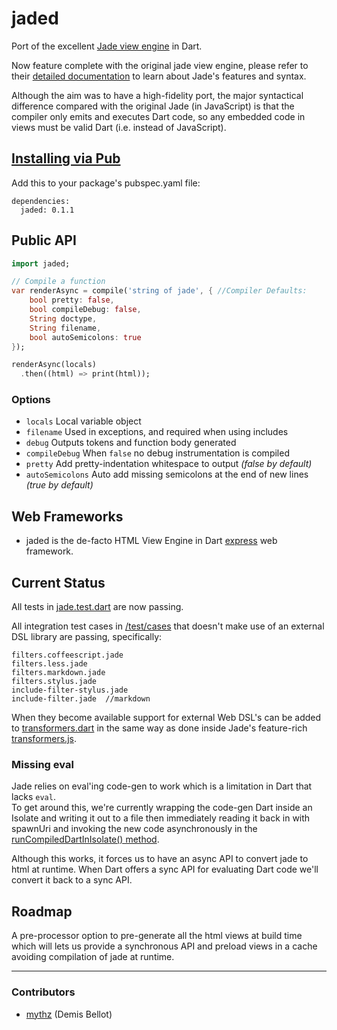 jaded
=====

Port of the excellent [Jade view engine](https://github.com/visionmedia/jade/) in Dart.

Now feature complete with the original jade view engine, please refer to their 
[detailed documentation](https://github.com/visionmedia/jade#readme-contents) 
to learn about Jade's features and syntax. 

Although the aim was to have a high-fidelity port, the major syntactical difference compared with 
the original Jade (in JavaScript) is that the compiler only emits and executes Dart code, so any 
embedded code in views must be valid Dart (i.e. instead of JavaScript).

## [Installing via Pub](http://pub.dartlang.org/packages/jaded)	

Add this to your package's pubspec.yaml file:

	dependencies:
	  jaded: 0.1.1

## Public API

```dart
import jaded;

// Compile a function
var renderAsync = compile('string of jade', { //Compiler Defaults:    
	bool pretty: false,
	bool compileDebug: false,
	String doctype,
	String filename, 
	bool autoSemicolons: true
});

renderAsync(locals)
  .then((html) => print(html));
```

### Options

 - `locals`    Local variable object
 - `filename`  Used in exceptions, and required when using includes
 - `debug`     Outputs tokens and function body generated
 - `compileDebug`  When `false` no debug instrumentation is compiled
 - `pretty`    Add pretty-indentation whitespace to output _(false by default)_
 - `autoSemicolons`  Auto add missing semicolons at the end of new lines _(true by default)_
 
## Web Frameworks

 - jaded is the de-facto HTML View Engine in Dart [express](https://github.com/dartist/express) web framework. 

## Current Status

All tests in 
[jade.test.dart](https://github.com/dartist/jaded/blob/master/test/jade.test.dart) 
are now passing.

All integration test cases in 
[/test/cases](https://github.com/dartist/jaded/tree/master/test/cases) 
that doesn't make use of an external DSL library are passing, specifically:  

    filters.coffeescript.jade
    filters.less.jade
    filters.markdown.jade
    filters.stylus.jade
    include-filter-stylus.jade
    include-filter.jade  //markdown

When they become available support for external Web DSL's can be added to
[transformers.dart](https://github.com/dartist/jaded/blob/master/lib/transformers.dart)
in the same way as done inside Jade's feature-rich 
[transformers.js](https://github.com/ForbesLindesay/transformers/blob/master/lib/transformers.js).   

### Missing eval

Jade relies on eval'ing code-gen to work which is a limitation in Dart that lacks `eval`.     
To get around this, we're currently wrapping the code-gen Dart inside an Isolate and writing it 
out to a file then immediately reading it back in with spawnUri and invoking the 
new code asynchronously in the 
[runCompiledDartInIsolate() method](https://github.com/dartist/jaded/blob/master/lib/jaded.dart#L124-L171). 

Although this works, it forces us to have an async API to convert jade to html at runtime. 
When Dart offers a sync API for evaluating Dart code we'll convert it back to a sync API.

## Roadmap

A pre-processor option to pre-generate all the html views at build time which will lets us 
provide a synchronous API and preload views in a cache avoiding compilation of jade at runtime.

-------

### Contributors

  - [mythz](https://github.com/mythz) (Demis Bellot)
 

